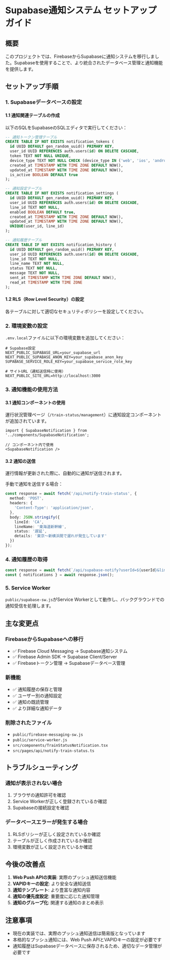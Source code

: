 # Supabase通知システム セットアップガイド

## 概要
このプロジェクトでは、FirebaseからSupabaseに通知システムを移行しました。Supabaseを使用することで、より統合されたデータベース管理と通知機能を提供します。

## セットアップ手順

### 1. Supabaseデータベースの設定

#### 1.1 通知関連テーブルの作成
以下のSQLをSupabaseのSQLエディタで実行してください：

```sql
-- 通知トークン管理テーブル
CREATE TABLE IF NOT EXISTS notification_tokens (
  id UUID DEFAULT gen_random_uuid() PRIMARY KEY,
  user_id UUID REFERENCES auth.users(id) ON DELETE CASCADE,
  token TEXT NOT NULL UNIQUE,
  device_type TEXT NOT NULL CHECK (device_type IN ('web', 'ios', 'android')),
  created_at TIMESTAMP WITH TIME ZONE DEFAULT NOW(),
  updated_at TIMESTAMP WITH TIME ZONE DEFAULT NOW(),
  is_active BOOLEAN DEFAULT true
);

-- 通知設定テーブル
CREATE TABLE IF NOT EXISTS notification_settings (
  id UUID DEFAULT gen_random_uuid() PRIMARY KEY,
  user_id UUID REFERENCES auth.users(id) ON DELETE CASCADE,
  line_id TEXT NOT NULL,
  enabled BOOLEAN DEFAULT true,
  created_at TIMESTAMP WITH TIME ZONE DEFAULT NOW(),
  updated_at TIMESTAMP WITH TIME ZONE DEFAULT NOW(),
  UNIQUE(user_id, line_id)
);

-- 通知履歴テーブル
CREATE TABLE IF NOT EXISTS notification_history (
  id UUID DEFAULT gen_random_uuid() PRIMARY KEY,
  user_id UUID REFERENCES auth.users(id) ON DELETE CASCADE,
  line_id TEXT NOT NULL,
  line_name TEXT NOT NULL,
  status TEXT NOT NULL,
  message TEXT NOT NULL,
  sent_at TIMESTAMP WITH TIME ZONE DEFAULT NOW(),
  read_at TIMESTAMP WITH TIME ZONE
);
```

#### 1.2 RLS（Row Level Security）の設定
各テーブルに対して適切なセキュリティポリシーを設定してください。

### 2. 環境変数の設定

`.env.local`ファイルに以下の環境変数を追加してください：

```env
# Supabase設定
NEXT_PUBLIC_SUPABASE_URL=your_supabase_url
NEXT_PUBLIC_SUPABASE_ANON_KEY=your_supabase_anon_key
SUPABASE_SERVICE_ROLE_KEY=your_supabase_service_role_key

# サイトURL（通知送信時に使用）
NEXT_PUBLIC_SITE_URL=http://localhost:3000
```

### 3. 通知機能の使用方法

#### 3.1 通知コンポーネントの使用
運行状況管理ページ（`/train-status/management`）に通知設定コンポーネントが追加されています。

```tsx
import { SupabaseNotification } from '../components/SupabaseNotification';

// コンポーネント内で使用
<SupabaseNotification />
```

#### 3.2 通知の送信
運行情報が更新された際に、自動的に通知が送信されます。

手動で通知を送信する場合：

```typescript
const response = await fetch('/api/notify-train-status', {
  method: 'POST',
  headers: {
    'Content-Type': 'application/json',
  },
  body: JSON.stringify({
    lineId: 'CA',
    lineName: '東海道新幹線',
    status: '遅延',
    details: '東京〜新横浜間で遅れが発生しています'
  })
});
```

### 4. 通知履歴の取得

```typescript
const response = await fetch(`/api/supabase-notify?userId=${userId}&limit=50`);
const { notifications } = await response.json();
```

### 5. Service Worker

`public/supabase-sw.js`がService Workerとして動作し、バックグラウンドでの通知受信を処理します。

## 主な変更点

### FirebaseからSupabaseへの移行
- ✅ Firebase Cloud Messaging → Supabase通知システム
- ✅ Firebase Admin SDK → Supabase Client/Server
- ✅ Firebaseトークン管理 → Supabaseデータベース管理

### 新機能
- ✅ 通知履歴の保存と管理
- ✅ ユーザー別の通知設定
- ✅ 通知の既読管理
- ✅ より詳細な通知データ

### 削除されたファイル
- `public/firebase-messaging-sw.js`
- `public/service-worker.js`
- `src/components/TrainStatusNotification.tsx`
- `src/pages/api/notify-train-status.ts`

## トラブルシューティング

### 通知が表示されない場合
1. ブラウザの通知許可を確認
2. Service Workerが正しく登録されているか確認
3. Supabaseの接続設定を確認

### データベースエラーが発生する場合
1. RLSポリシーが正しく設定されているか確認
2. テーブルが正しく作成されているか確認
3. 環境変数が正しく設定されているか確認

## 今後の改善点

1. **Web Push APIの実装**: 実際のプッシュ通知送信機能
2. **VAPIDキーの設定**: より安全な通知送信
3. **通知テンプレート**: より豊富な通知内容
4. **通知の優先度設定**: 重要度に応じた通知管理
5. **通知のグループ化**: 関連する通知のまとめ表示

## 注意事項

- 現在の実装では、実際のプッシュ通知送信は簡易版となっています
- 本格的なプッシュ通知には、Web Push APIとVAPIDキーの設定が必要です
- 通知履歴はSupabaseデータベースに保存されるため、適切なデータ管理が必要です 